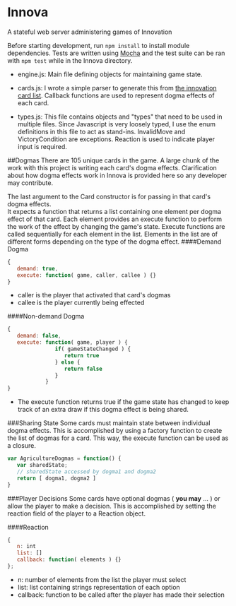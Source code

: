 # Innova
A stateful web server administering games of Innovation

Before starting development, run `npm install` to install module dependencies.
Tests are written using [Mocha] and the test suite can be ran with `npm test`
while in the Innova directory.

- engine.js:
   Main file defining objects for maintaining game state.  

- cards.js:
   I wrote a simple parser to generate this from [the innovation card list].
   Callback functions are used to represent dogma effects of each card.

- types.js:
   This file contains objects and "types" that need to be used in multiple files.
   Since Javascript is very loosely typed, I use the enum definitions in this file
   to act as stand-ins. InvalidMove and VictoryCondition are exceptions. Reaction is
    used to indicate player input is required.

##Dogmas
There are 105 unique cards in the game.  A large chunk of the work with this project is 
writing each card's dogma effects.  Clarification about how dogma effects work in Innova
is provided here so any developer may contribute.

The last argument to the Card constructor is for passing in that card's dogma effects.  
It expects a function that returns a list containing one element per dogma effect of
that card.  Each element provides an execute function to perform the work of the effect
by changing the game's state.  Execute functions are called sequentially for each
element in the list.  Elements in the list are of different forms depending on the type
of the dogma effect.
####Demand Dogma
```javascript
{ 
   demand: true,
   execute: function( game, caller, callee ) {}
}
```
- caller is the player that activated that card's dogmas
- callee is the player currently being effected

####Non-demand Dogma
```javascript
{
   demand: false,
   execute: function( game, player ) {
               if( gameStateChanged ) {
                  return true
               } else {
                  return false
               }
            }
}
```
- The execute function returns true if the game state has changed to keep track of
 an extra draw if this dogma effect is being shared.

###Sharing State
Some cards must maintain state between individual dogma effects.  This is
accomplished by using a factory function to create the list of dogmas for a card.
This way, the execute function can be used as a closure.
```javascript
var AgricultureDogmas = function() {
   var sharedState;
   // sharedState accessed by dogma1 and dogma2
   return [ dogma1, dogma2 ]
}
```

###Player Decisions
Some cards have optional dogmas ( **you may** ... ) or allow the player to make a
decision.  This is accomplished by setting the reaction field of the player to a 
Reaction object.  

####Reaction
```javascript
{
   n: int
   list: []
   callback: function( elements ) {}
};
```
- n: number of elements from the list the player must select
- list: list containing strings representation of each option
- callback: function to be called after the player has made their selection

[the innovation card list]: http://innovation.boardgamestrategy.net/innovation-card-list/
[Mocha]: http://mochajs.org/
